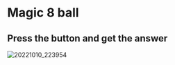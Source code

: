 # Magic 8 ball
## Press the button and get the answer

![20221010_223954](https://user-images.githubusercontent.com/98304653/194920353-73c32dfe-393a-490f-9a53-62b78a4f0302.gif)
